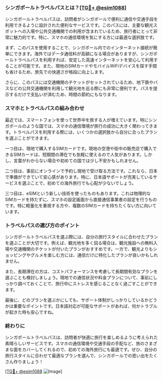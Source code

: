 ### シンガポールトラベルパスとは？[[TG💪+ @esim1088](https://t.me/s/esim1088)]

シンガポールトラベルパスは、訪問者がシンガポールで便利に通信や交通手段を利用できるように設計された便利なサービスです。このパスには、主要な観光スポットへの入場や公共交通機関での利用が含まれているため、旅行者にとって非常に魅力的です。特に、スマホの通信環境を気にする方には最適な選択肢です。

まず、このパスを使用することで、シンガポール内でのインターネット接続が簡単にできます。海外ではデータ通信料が高額になる場合がありますが、シンガポールトラベルパスを利用すれば、安定した高速インターネットを安心して利用することが可能です。また、現地のSIMカードやモバイルWiFiデバイスを探す手間も省けるため、旅先での快適さが格段に向上します。

さらに、このパスには交通機関のチケットがセットされているため、地下鉄やバスなどの公共交通機関を利用して観光地を巡る際にも非常に便利です。パスを提示するだけで支払いが済むため、時間の節約にもなります。

### スマホとトラベルパスの組み合わせ

最近では、スマートフォンを使って世界中を旅する人が増えています。特にシンガポールのような国では、スマホの通信環境が旅行の成功に大きく関わってきます。トラベルパスを利用する際には、いくつかの選択肢から自分に合ったプランを選ぶことができます。

一つ目は、現地で購入するSIMカードです。現地の空港や街中の販売店で購入できるSIMカードは、短期間の滞在でも気軽に使えるので人気があります。しかし、言葉がわからない場合や初めての国では少し不安かもしれません。

二つ目は、事前にオンラインで予約し現地で受け取る方法です。これなら、日本で準備ができていて安心感があります。特に、日本語サポートが充実しているサービスを選ぶことで、初めての海外旅行でも心配が少ないでしょう。

三つ目は、eSIMという新しい技術を使ったものもあります。これは物理的なSIMカードを持たずに、スマホの設定画面から直接通信事業者の設定を行うものです。特に軽量化を重視する方や、複数のSIMカードを持ちたくない方に向いています。

### トラベルパスの選び方のポイント

シンガポールトラベルパスを選ぶ際には、自分の旅行スタイルに合わせたプランを選ぶことが大切です。例えば、観光地を多く回る場合は、観光施設への無料入場や交通機関のチケットが付いたプランがおすすめです。一方で、観光よりもショッピングやグルメを楽しむ方には、通信だけに特化したプランが良いかもしれません。

また、長期滞在の方は、コストパフォーマンスを考慮して長期間有効なプランを選ぶことも検討しましょう。現地での通信状況や料金プランについて、事前にしっかり調べておくことで、旅行中にストレスを感じることなく過ごすことができます。

最後に、どのプランを選ぶかにしても、サポート体制がしっかりしているかどうかは重要なポイントです。日本語対応が可能なサポートがあれば、何かトラブルが起きた時も安心ですね。

### 終わりに

シンガポールトラベルパスは、訪問者が快適に旅行を楽しめるように考えられた素晴らしいサービスです。スマホの通信環境や交通手段の手配など、旅のさまざまな面をカバーしてくれるので、初めての海外旅行にも最適です。ぜひ、自分の旅行スタイルに合わせて最適なプランを選んで、シンガポールでの思い出をたくさん作りましょう！

[[TG💪+ @esim1088](https://t.me/s/esim1088) ![Image](https://i.postimg.cc/Y0z9fWf4/image.png)]